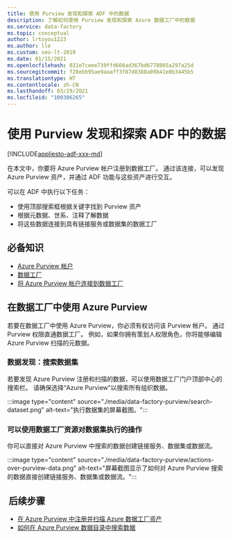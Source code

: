 ```yaml
---
title: 使用 Purview 发现和探索 ADF 中的数据
description: 了解如何使用 Purview 发现和探索 Azure 数据工厂中的数据
ms.service: data-factory
ms.topic: conceptual
author: lrtoyou1223
ms.author: lle
ms.custom: seo-lt-2019
ms.date: 01/15/2021
ms.openlocfilehash: 031e7ceee739ffd666ad367bd6778865a297a25d
ms.sourcegitcommit: f28ebb95ae9aaaff3f87d8388a09b41e0b3445b5
ms.translationtype: HT
ms.contentlocale: zh-CN
ms.lasthandoff: 03/29/2021
ms.locfileid: "100386265"
---
```

# <a name="discover-and-explore-data-in-adf-using-purview"></a>使用 Purview 发现和探索 ADF 中的数据

[!INCLUDE[appliesto-adf-xxx-md](includes/appliesto-adf-xxx-md.md)]

在本文中，你要将 Azure Purview 帐户注册到数据工厂。 通过该连接，可以发现 Azure Purview 资产，并通过 ADF 功能与这些资产进行交互。 

可以在 ADF 中执行以下任务： 
- 使用顶部搜索框根据关键字找到 Purview 资产 
- 根据元数据、世系、注释了解数据 
- 将这些数据连接到具有链接服务或数据集的数据工厂 

## <a name="prerequisites"></a>必备知识 
- [Azure Purview 帐户](../purview/create-catalog-portal.md) 
- [数据工厂](./quickstart-create-data-factory-portal.md) 
- [将 Azure Purview 帐户连接到数据工厂](./connect-data-factory-to-azure-purview.md) 

## <a name="using-azure-purview-in-data-factory"></a>在数据工厂中使用 Azure Purview 

若要在数据工厂中使用 Azure Purview，你必须有权访问该 Purview 帐户。 通过 Purview 权限直通数据工厂。 例如，如果你拥有策划人权限角色，你将能够编辑 Azure Purview 扫描的元数据。 

### <a name="data-discovery-search-datasets"></a>数据发现：搜索数据集 

若要发现 Azure Purview 注册和扫描的数据，可以使用数据工厂门户顶部中心的搜索栏。 请确保选择“Azure Purview”以搜索所有组织数据。 

:::image type="content" source="./media/data-factory-purview/search-dataset.png" alt-text="执行数据集的屏幕截图。":::

### <a name="actions-that-you-can-perform-over-datasets-with-data-factory-resources"></a>可以使用数据工厂资源对数据集执行的操作 
你可以直接对 Azure Purview 中搜索的数据创建链接服务、数据集或数据流。

:::image type="content" source="./media/data-factory-purview/actions-over-purview-data.png" alt-text="屏幕截图显示了如何对 Azure Purview 搜索的数据直接创建链接服务、数据集或数据流。":::

##  <a name="nextsteps"></a>后续步骤 

- [在 Azure Purview 中注册并扫描 Azure 数据工厂资产](../purview/register-scan-azure-synapse-analytics.md)
- [如何在 Azure Purview 数据目录中搜索数据](../purview/how-to-search-catalog.md)